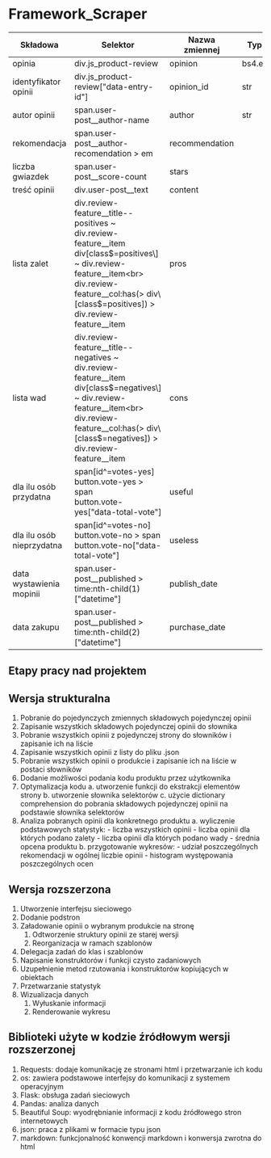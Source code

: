 # Framework_Scraper

|Składowa|Selektor|Nazwa zmiennej|Typ zmiennej|
|--------|--------|--------------|------------|
|opinia|div.js_product-review|opinion|bs4.element.Tag|
|identyfikator opinii|div.js_product-review\["data-entry-id"\]|opinion_id|str|
|autor opinii|span.user-post__author-name|author|str|
|rekomendacja|span.user-post__author-recomendation > em|recommendation||
|liczba gwiazdek|span.user-post__score-count|stars||
|treść opinii|div.user-post__text|content||
|lista zalet|div.review-feature__title--positives ~ div.review-feature__item <br> div\[class$=positives\] ~ div.review-feature__item<br> div.review-feature__col:has(> div\[class$=positives\]) > div.review-feature__item|pros||
|lista wad|div.review-feature__title--negatives ~ div.review-feature__item <br> div\[class$=negatives\] ~ div.review-feature__item<br> div.review-feature__col:has(> div\[class$=negatives\]) > div.review-feature__item|cons||
|dla ilu osób przydatna|span\[id^=votes-yes\]<br>button.vote-yes > span<br>button.vote-yes["data-total-vote"]|useful||
|dla ilu osób nieprzydatna|span\[id^=votes-no\]<br>button.vote-no > span<br>button.vote-no["data-total-vote"]|useless||
|data wystawienia mopinii|span.user-post__published > time:nth-child(1)\["datetime"\]|publish_date||
|data zakupu|span.user-post__published > time:nth-child(2)\["datetime"\]|purchase_date||

## Etapy pracy nad projektem
## Wersja strukturalna
1. Pobranie do pojedynczych zmiennych składowych pojedynczej opinii
2. Zapisanie wszystkich składowych pojedynczej opinii do słownika
3. Pobranie wszystkich opinii z pojedynczej strony do słowników i zapisanie ich na liście
4. Zapisanie wszystkich opinii z listy do pliku .json
5. Pobranie wszystkich opinii o produkcie i zapisanie ich na liście w postaci słowników
6. Dodanie możliwości podania kodu produktu przez użytkownika 
7. Optymalizacja kodu
    a. utworzenie funkcji do ekstrakcji elementów strony
    b. utworzenie słownika selektorów
    c. użycie dictionary comprehension do pobrania składowych pojedynczej opinii na podstawie słownika selektorów
8. Analiza pobranych opinii dla konkretnego produktu
    a. wyliczenie podstawowych statystyk:
        - liczba wszystkich opinii
        - liczba opinii dla których podano zalety
        - liczba opinii dla których podano wady
        - średnia opcena produktu 
    b. przygotowanie wykresów:
        - udział poszczególnych rekomendacji w ogólnej liczbie opinii
        - histogram występowania poszczególnych ocen

## Wersja rozszerzona
1. Utworzenie interfejsu sieciowego
2. Dodanie podstron
3. Załadowanie opinii o wybranym produkcie na stronę 
   1. Odtworzenie struktury opinii ze starej wersji
   2. Reorganizacja w ramach szablonów
4. Delegacja zadań do klas i szablonów
5. Napisanie konstruktorów i funkcji czysto zadaniowych
6. Uzupełnienie metod rzutowania i konstruktorów kopiujących w obiektach
7. Przetwarzanie statystyk
8. Wizualizacja danych
   1. Wyłuskanie informacji
   2. Renderowanie wykresu

## Biblioteki użyte w kodzie źródłowym wersji rozszerzonej
1. Requests: dodaje komunikację ze stronami html i przetwarzanie ich kodu
2. os: zawiera podstawowe interfejsy do komunikacji z systemem operacyjnym
3. Flask: obsługa zadań sieciowych
4. Pandas: analiza danych
5. Beautiful Soup: wyodrębnianie informacji z kodu źródłowego stron internetowych
6. json: praca z plikami w formacie typu json
7. markdown: funkcjonalność konwencji markdown i konwersja zwrotna do html
